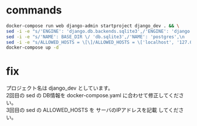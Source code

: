 # commands
```bash
docker-compose run web django-admin startproject django_dev . && \
sed -i -e "s/'ENGINE': 'django.db.backends.sqlite3',/'ENGINE': 'django.db.backends.postgresql',/" django_devsettings.py && \
sed -i -e "s/'NAME': BASE_DIR \/ 'db.sqlite3',/'NAME': 'postgres',\n        'USER': 'postgres',\n        'PASSWORD': 'postgres',\n        'HOST': 'db',\n        'PORT': 5432,\n/" django_dev/settings.py && \
sed -i -e "s/ALLOWED_HOSTS = \[\]/ALLOWED_HOSTS = \['localhost', '127.0.0.1', '192.168.1.100'\]/" django_dev/settings.py && \
docker-compose up -d
```
  
# fix
プロジェクト名は django_dev としています。  
2回目の sed の DB情報を docker-compose.yaml に合わせて修正してください。  
3回目の sed の ALLOWED_HOSTS を サーバのIPアドレスを記載 してください。  